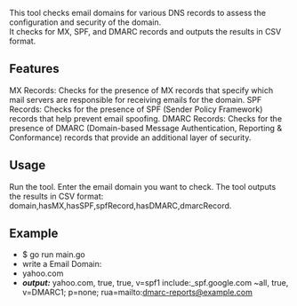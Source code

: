 This tool checks email domains for various DNS records to assess the configuration and security of the domain.  
It checks for MX, SPF, and DMARC records and outputs the results in CSV format.

## **Features**
MX Records: Checks for the presence of MX records that specify which mail servers are responsible for receiving emails for the domain.
SPF Records: Checks for the presence of SPF (Sender Policy Framework) records that help prevent email spoofing.
DMARC Records: Checks for the presence of DMARC (Domain-based Message Authentication, Reporting & Conformance) records that provide an additional layer of security.

## **Usage**
Run the tool.
Enter the email domain you want to check.
The tool outputs the results in CSV format: domain,hasMX,hasSPF,spfRecord,hasDMARC,dmarcRecord.

## **Example**
+ $ go run main.go
+ write a Email Domain: 
+ yahoo.com
+ __*output:*__  yahoo.com, true, true, v=spf1 include:_spf.google.com ~all, true, v=DMARC1; p=none; rua=mailto:dmarc-reports@example.com
